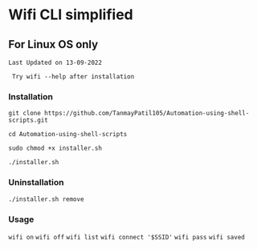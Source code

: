 # Wifi CLI simplified

## For Linux OS only

```Last Updated on 13-09-2022```

``` Try wifi --help after installation```

### Installation

```
git clone https://github.com/TanmayPatil105/Automation-using-shell-scripts.git
```
```
cd Automation-using-shell-scripts
```
```
sudo chmod +x installer.sh
```
```
./installer.sh
```
### Uninstallation

```
./installer.sh remove
```

### Usage 

```wifi on```
```wifi off```
```wifi list```
```wifi connect '$SSID'```
```wifi pass```
```wifi saved```

